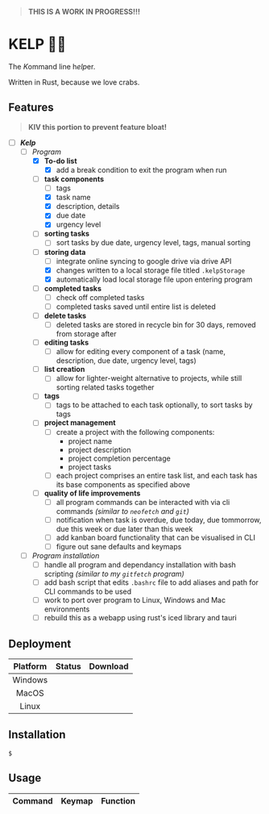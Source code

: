 > **THIS IS A WORK IN PROGRESS!!!**

# KELP 🌿🌊

The *K*ommand line h*elp*er.

Written in Rust, because we love crabs.

## Features

> **KIV this portion to prevent feature bloat!**

* [ ] ***Kelp***
    * [ ] *Program*
        * [x] **To-do list**
            * [x] add a break condition to exit the program when run
        * [ ] **task components**
            * [ ] tags
            * [x] task name
            * [x] description, details
            * [x] due date
            * [x] urgency level
        * [ ] **sorting tasks**
            * [ ] sort tasks by due date, urgency level, tags, manual sorting
        * [ ] **storing data**
            * [ ] integrate online syncing to google drive via drive API
            * [x] changes written to a local storage file titled `.kelpStorage`
            * [x] automatically load local storage file upon entering program
        * [ ] **completed tasks**
            * [ ] check off completed tasks
            * [ ] completed tasks saved until entire list is deleted
        * [ ] **delete tasks**
            * [ ] deleted tasks are stored in recycle bin for 30 days, removed from storage after
        * [ ] **editing tasks**
            * [ ] allow for editing every component of a task (name, description, due date, urgency level, tags)
        * [ ] **list creation**
            * [ ] allow for lighter-weight alternative to projects, while still sorting related tasks together
        * [ ] **tags**
            * [ ] tags to be attached to each task optionally, to sort tasks by tags
        * [ ] **project management**
            * [ ] create a project with the following components:
                * project name
                * project description
                * project completion percentage
                * project tasks
            * [ ] each project comprises an entire task list, and each task has its base components as specified above
        * [ ] **quality of life improvements**
            * [ ] all program commands can be interacted with via cli commands *(similar to `neofetch` and `git`)*
            * [ ] notification when task is overdue, due today, due tommorrow, due this week or due later than this week
            * [ ] add kanban board functionality that can be visualised in CLI
            * [ ] figure out sane defaults and keymaps
    * [ ] *Program installation*
        * [ ] handle all program and dependancy installation with bash scripting *(similar to my `gitfetch` program)*
        * [ ] add bash script that edits `.bashrc` file to add aliases and path for CLI commands to be used
        * [ ] work to port over program to Linux, Windows and Mac environments
        * [ ] rebuild this as a webapp using rust's iced library and tauri

## Deployment 

| Platform | Status | Download |
| :---: | :---: | :---: |
| Windows | | 
| MacOS | |
| Linux | |

## Installation

```console
$
```

## Usage

| Command | Keymap | Function |
| :---: | :---: | :---: |
